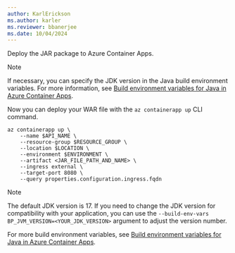 ```yaml
---
author: KarlErickson
ms.author: karler
ms.reviewer: bbanerjee
ms.date: 10/04/2024
---
```


Deploy the JAR package to Azure Container Apps.

> [!NOTE]
> If necessary, you can specify the JDK version in the Java build environment variables. For more information, see [Build environment variables for Java in Azure Container Apps](/azure/container-apps/java-build-environment-variables).

Now you can deploy your WAR file with the `az containerapp up` CLI command.

```azurecli
az containerapp up \
    --name $API_NAME \
    --resource-group $RESOURCE_GROUP \
    --location $LOCATION \
    --environment $ENVIRONMENT \
    --artifact <JAR_FILE_PATH_AND_NAME> \
    --ingress external \
    --target-port 8080 \
    --query properties.configuration.ingress.fqdn
```

> [!NOTE]
> The default JDK version is 17. If you need to change the JDK version for compatibility with your application, you can use the `--build-env-vars BP_JVM_VERSION=<YOUR_JDK_VERSION>` argument to adjust the version number.

For more build environment variables, see [Build environment variables for Java in Azure Container Apps](/azure/container-apps/java-build-environment-variables).
